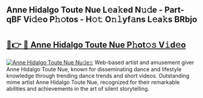 ## Anne Hidalgo Toute Nue L𝚎a𝚔ed N𝚞𝚍e - Part-qBF Vi𝚍𝚎o P𝚑𝚘tos - H𝚘𝚝 O𝚗𝚕yf𝚊ns L𝚎a𝚔s BRbjo

# <h2><a href="http://kf5v8fj.oniu.top/?m=Anne+Hidalgo+Toute+Nue">🔗👉 🔴 Anne Hidalgo Toute Nue P𝚑ot𝚘𝚜 V𝚒d𝚎o</a></h2>

[![Anne Hidalgo Toute Nue Nu𝚍e𝚜](https://i.imgur.com/0qMVB7G.gif)](http://kf5v8fj.oniu.top/?m=Anne+Hidalgo+Toute+Nue)
Web-based artist and amusement giver Anne Hidalgo Toute Nue, known for disseminating dance and lifestyle knowledge through trending dance trends and short videos. Outstanding mime artist Anne Hidalgo Toute Nue, recognized for their remarkable abilities and achievements in the art of silent storytelling.  
